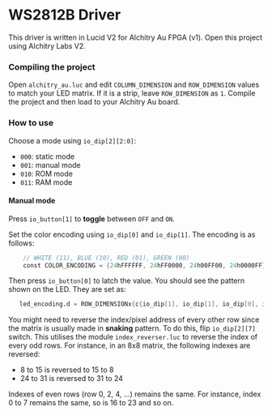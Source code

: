 # WS2812B Driver

This driver is written in Lucid V2 for Alchitry Au FPGA (v1). Open this project using Alchitry Labs V2.

### Compiling the project

Open `alchitry_au.luc` and edit `COLUMN_DIMENSION` and `ROW_DIMENSION` values to match your LED matrix. If it is a strip, leave `ROW_DIMENSION` as `1`. Compile the project and then load to your Alchitry Au board.

### How to use

Choose a mode using `io_dip[2][2:0]`:

- `000`: static mode
- `001`: manual mode
- `010`: ROM mode
- `011`: RAM mode

#### Manual mode

Press `io_button[1]` to **toggle** between `OFF` and `ON`.

Set the color encoding using `io_dip[0]` and `io_dip[1]`. The encoding is as follows:

```verilog
    // WHITE (11), BLUE (10), RED (01), GREEN (00)
    const COLOR_ENCODING = {24hFFFFFF, 24hFF0000, 24h00FF00, 24h0000FF}
```

Then press `io_button[0]` to latch the value. You should see the pattern shown on the LED. They are set as:

```verilog
   led_encoding.d = ROW_DIMENSIONx{c{io_dip[1], io_dip[1], io_dip[0], io_dip[0]}}
```

You might need to reverse the index/pixel address of every other row since the matrix is usually made in **snaking** pattern. To do this, flip `io_dip[2][7]` switch. This utilises the module `index_reverser.luc` to reverse the index of every odd rows. For instance, in an 8x8 matrix, the following indexes are reversed:

- 8 to 15 is reversed to 15 to 8
- 24 to 31 is reversed to 31 to 24

Indexes of even rows (row 0, 2, 4, ...) remains the same. For instance, index 0 to 7 remains the same, so is 16 to 23 and so on. 

